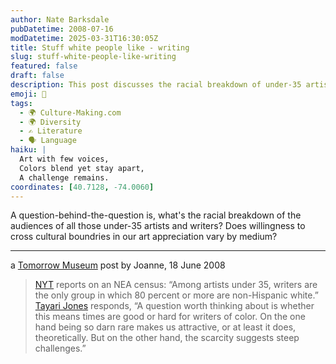 ```yaml
---
author: Nate Barksdale
pubDatetime: 2008-07-16
modDatetime: 2025-03-31T16:30:05Z
title: Stuff white people like - writing
slug: stuff-white-people-like-writing
featured: false
draft: false
description: This post discusses the racial breakdown of under-35 artists and writers, highlighting the challenges and representation of writers of color.
emoji: 🎨
tags:
  - 🌍 Culture-Making.com
  - 🌍 Diversity
  - ✍️ Literature
  - 🗣️ Language
haiku: |
  Art with few voices,  
  Colors blend yet stay apart,  
  A challenge remains.
coordinates: [40.7128, -74.0060]
---
```


A question-behind-the-question is, what's the racial breakdown of the audiences of all those under-35 artists and writers? Does willingness to cross cultural boundries in our art appreciation vary by medium?

---

a [Tomorrow Museum](https://www.google.com/search?q=%22Tomorrow%20Museum%22%20feeds.feedburner.com) post by Joanne, 18 June 2008

> [NYT](http://web.archive.org/web/20241216232810/https://www.nytimes.com/2008/06/12/arts/12nea.html) reports on an NEA census: “Among artists under 35, writers are the only group in which 80 percent or more are non-Hispanic white.” [Tayari Jones](http://web.archive.org/web/20080930171440/http://www.tayarijones.com/blog/archives/2008/06/artists_in_the.html) responds, “A question worth thinking about is whether this means times are good or hard for writers of color. On the one hand being so darn rare makes us attractive, or at least it does, theoretically. But on the other hand, the scarcity suggests steep challenges.”

